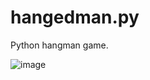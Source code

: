 # hangedman.py
Python hangman game.

![image](https://user-images.githubusercontent.com/85711559/175510915-cafdef8a-b963-4c63-a2a9-11f3542212b7.png)

